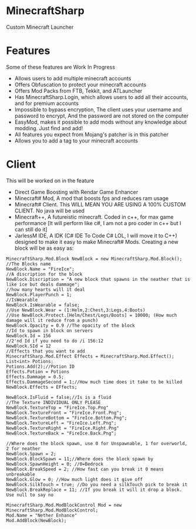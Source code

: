 MinecraftSharp
==============

Custom Minecraft Launcher

Features
========

Some of these features are Work In Progress

* Allows users to add multiple minecraft accounts
* Offers Obfuscation to protect your minecraft accounts
* Offers Mod Packs from FTB, Tekkit, and ATLauncher
* Has MinecraftSharp.Login, which allows users to add all their accounts, and for premium accounts
* Impossible to bypass encryption, The client uses your username and password to encrypt, And the password are not stored on the computer
* EasyMod, makes it possible to add mods without any knowledge about modding. Just find and add!
* All features you expect from Mojang's patcher is in this patcher
* Allows you to add a tag to your minecraft accounts


Client
======

This will be worked on in the feature

* Direct Game Boosting with Rendar Game Enhancer
* Minecraft# Mod, A mod that boosts fps and reduces ram usage
* Minecraft# Client. This WILL MEAN YOU ARE USING A 100% CUSTOM CLIENT. No java will be used
* Minecraft++, A futureistic minecraft. Coded in c++, for max game performance [It will perform like c#, I am not a pro coder in c++ but I can still do it]
* JarlessM IDE, A IDK (C# IDE To Code C# LOL, I will move it to C++) designed to make it easy to make Minecraft# Mods. Creating a new block will be as easy as:
```
MinecraftSharp.Mod.Block NewBlock = new MinecraftSharp.Mod.Block();
//The Blocks name
NewBlock.Name = "FireIce";
//A discription for the block
NewBlock.Discription = "A new block that spawns in the neather that is like ice but deals dammage";
//how many hearts will it deal
NewBlock.PlayerPunch = 1;
//IsWearable
NewBlock.IsWearable = false;
//Use NewBlock.Wear = (1:Helm,2:Chest,3:Legs,4:Boots)
//Use NewBlock.Protect.[Helm/Chest/Legs/Boots] = 10000; (How much damage will it reduce from a punch)
NewBlock.Opacity = 0.9 //The opacity of the block
//Id to spawn in block on servers
NewBlock.Id = 156
//2'nd Id if you need to do /i 156:12
NewBlock.SId = 12
//Effects that you want to add
MinecraftSharp.Mod.Effect Effects = MinecraftSharp.Mod.Effect();
List<int> Potions;
Potions.Add(2);//Potion ID
Effects.Potion = Potions
Effects.Dammage = 0.5;
Effects.DammageSecond = 1;//How much time does it take to be killed
NewBlock.Effects = EFfects;

NewBlock.IsFluid = false;//Is is a fluid
//The Texture INDIVIDUAL ONLY PLEASE
NewBlock.TextureTop = "FireIce.Top.Png"
NewBlock.TextureFront = "FireIce.Front.Png";
NewBlock.TextureBottom = "FireIce.Bottom.Png";
NewBlock.TextureLeft = "FireIce.Left.Png";
NewBlock.TextureRight = "FireIce.Right.Png"
NewBlock.TextureBack = "FireIce.Back.Png";

//Where does the block spawn, use 0 for Unspawnable, 1 for overworld, 2 for neather
NewBlock.Spawn = 2;
NewBlock.BlockSpawn = 11;//Where does the block spawn by
NewBlock.SpawnHeight = 0; //0=Bedrock
NewBlock.BreakSpeed = 2; //How fast can you break it 0 means unbreakable
NewBlock.Glow = 0; //How much light does it give off
NewBlock.SilkTouch = true; //Do you need a silkTouch pick to break it
NewBlock.BreakReplace = 11; //If you break it will it drop a block. Use null to say no

MinecraftSharp.Mod.ModBlockControl Mod = new MinecraftSharp.Mod.ModBlockControl;
Mod.Name = "Nether Enhance"
Mod.AddBlock(NewBlock);
```
